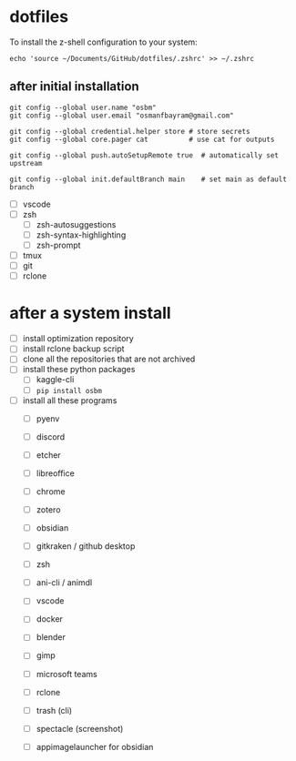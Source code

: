# dotfiles

To install the z-shell configuration to your system:

```
echo 'source ~/Documents/GitHub/dotfiles/.zshrc' >> ~/.zshrc
```


## after initial installation

```
git config --global user.name "osbm"
git config --global user.email "osmanfbayram@gmail.com"

git config --global credential.helper store # store secrets
git config --global core.pager cat          # use cat for outputs

git config --global push.autoSetupRemote true  # automatically set upstream

git config --global init.defaultBranch main    # set main as default branch
```

- [ ] vscode
- [ ] zsh
  - [ ] zsh-autosuggestions
  - [ ] zsh-syntax-highlighting
  - [ ] zsh-prompt
- [ ] tmux
- [ ] git
- [ ] rclone

# after a system install
- [ ] install optimization repository
- [ ] install rclone backup script
- [ ] clone all the repositories that are not archived
- [ ] install these python packages
  - [ ] kaggle-cli
  - [ ] `pip install osbm`
- [ ] install all these programs
  - [ ] pyenv
  - [ ] discord
  - [ ] etcher
  - [ ] libreoffice
  - [ ] chrome
  - [ ] zotero
  - [ ] obsidian
  - [ ] gitkraken / github desktop
  - [ ] zsh
  - [ ] ani-cli / animdl
  - [ ] vscode
  - [ ] docker
  - [ ] blender
  - [ ] gimp
  - [ ] microsoft teams
  - [ ] rclone
  - [ ] trash (cli)
  - [ ] spectacle (screenshot)
  - [ ] appimagelauncher for obsidian

